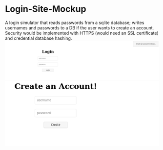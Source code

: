 # Login-Site-Mockup

A login simulator that reads passwords from a sqlite database; writes usernames and passwords to a DB if the user wants to create an account. Security would be implemented with HTTPS (would need an SSL certificate) and credential database hashing.
![homepage](a.png)
![createpage](b.png)
